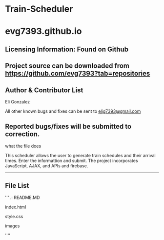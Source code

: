 # Train-Scheduler
# evg7393.github.io

Licensing Information: Found on Github
---
Project source can be downloaded from https://github.com/evg7393?tab=repositories
----

Author & Contributor List
---------
Eli Gonzalez

All other known bugs and fixes can be sent to elig7393@gmail.com

Reported bugs/fixes will be submitted to correction.
----

what the file does

This scheduler allows the user to generate train schedules and their arrival times. Enter the informattion and submit.  The project incorporates JavaScript, AJAX, and APIs and firebase.

----

File List
----------
'''
.:
README.MD

index.html

style.css

images

''''
